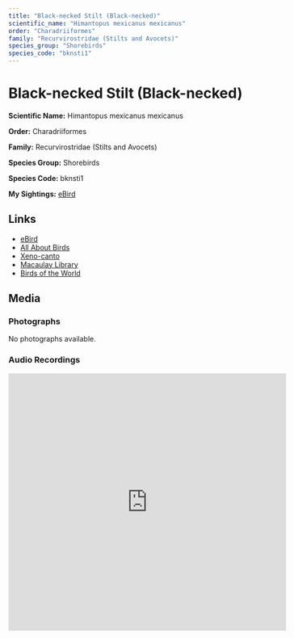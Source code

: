 ```yaml
---
title: "Black-necked Stilt (Black-necked)"
scientific_name: "Himantopus mexicanus mexicanus"
order: "Charadriiformes"
family: "Recurvirostridae (Stilts and Avocets)"
species_group: "Shorebirds"
species_code: "bknsti1"
---
```


# Black-necked Stilt (Black-necked)

**Scientific Name:** Himantopus mexicanus mexicanus

**Order:** Charadriiformes

**Family:** Recurvirostridae (Stilts and Avocets)

**Species Group:** Shorebirds

**Species Code:** bknsti1

**My Sightings:** [eBird](https://ebird.org/lifelist?r=world&time=life&spp=bknsti1)

## Links
* [eBird](https://ebird.org/species/bknsti1) 
* [All About Birds](https://www.allaboutbirds.org/guide/bknsti1) 
* [Xeno-canto](https://www.xeno-canto.org/species/himantopus-mexicanus-mexicanus) 
* [Macaulay Library](https://search.macaulaylibrary.org/catalog?taxonCode=bknsti1&sort=rating_rank_desc)
* [Birds of the World](https://birdsoftheworld.org/bow/species/bknsti1)

## Media
### Photographs
No photographs available.

### Audio Recordings
<iframe src="https://macaulaylibrary.org/asset/626917170/embed" width="550" height="510" frameborder="0" allowfullscreen></iframe>
